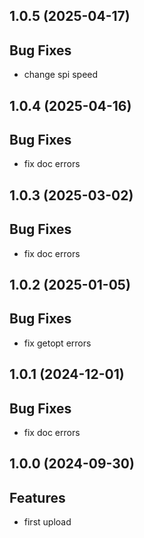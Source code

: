 ## 1.0.5 (2025-04-17)

## Bug Fixes

- change spi speed

## 1.0.4 (2025-04-16)

## Bug Fixes

- fix doc errors

## 1.0.3 (2025-03-02)

## Bug Fixes

- fix doc errors

## 1.0.2 (2025-01-05)

## Bug Fixes

- fix getopt errors

## 1.0.1 (2024-12-01)

## Bug Fixes

- fix doc errors

## 1.0.0 (2024-09-30)

## Features

- first upload